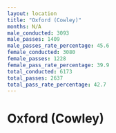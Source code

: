 ```yaml
---
layout: location
title: "Oxford (Cowley)"
months: N/A
male_conducted: 3093
male_passes: 1409
male_passes_rate_percentage: 45.6
female_conducted: 3080
female_passes: 1228
female_pass_rate_percentage: 39.9
total_conducted: 6173
total_passes: 2637
total_pass_rate_percentage: 42.7
---
```


# Oxford (Cowley)
